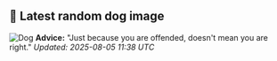 ## 🐶 Latest random dog image
![Dog](https://images.dog.ceo/breeds/cotondetulear/IMG_20160830_202631573.jpg)
**Advice:** "Just because you are offended, doesn't mean you are right."
*Updated: 2025-08-05 11:38 UTC*
